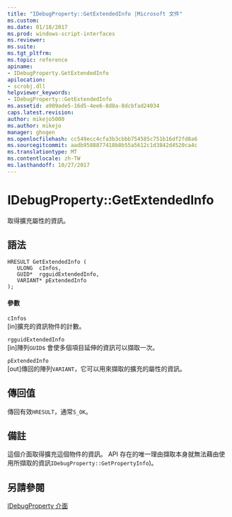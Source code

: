 ```yaml
---
title: "IDebugProperty::GetExtendedInfo |Microsoft 文件"
ms.custom: 
ms.date: 01/18/2017
ms.prod: windows-script-interfaces
ms.reviewer: 
ms.suite: 
ms.tgt_pltfrm: 
ms.topic: reference
apiname:
- IDebugProperty.GetExtendedInfo
apilocation:
- scrobj.dll
helpviewer_keywords:
- IDebugProperty::GetExtendedInfo
ms.assetid: a989ade5-16d5-4ee6-8d8a-8dcbfad24034
caps.latest.revision: 
author: mikejo5000
ms.author: mikejo
manager: ghogen
ms.openlocfilehash: cc549ecc4cfa3b3cbbb754585c751b16df2fd8a6
ms.sourcegitcommit: aadb9588877418b8b55a5612c1d3842d4520ca4c
ms.translationtype: MT
ms.contentlocale: zh-TW
ms.lasthandoff: 10/27/2017
---
```

# <a name="idebugpropertygetextendedinfo"></a>IDebugProperty::GetExtendedInfo
取得擴充屬性的資訊。  
  
## <a name="syntax"></a>語法  
  
```  
HRESULT GetExtendedInfo (  
   ULONG  cInfos,  
   GUID*  rgguidExtendedInfo,  
   VARIANT* pExtendedInfo  
);  
```  
  
#### <a name="parameters"></a>參數  
 `cInfos`  
 [in]擴充的資訊物件的計數。  
  
 `rgguidExtendedInfo`  
 [in]陣列`GUID`s 會使多個項目延伸的資訊可以擷取一次。  
  
 `pExtendedInfo`  
 [out]傳回的陣列`VARIANT`，它可以用來擷取的擴充的屬性的資訊。  
  
## <a name="return-value"></a>傳回值  
 傳回有效`HRESULT`，通常`S_OK`。  
  
## <a name="remarks"></a>備註  
 這個介面取得擴充這個物件的資訊。 API 存在的唯一理由擷取本身就無法藉由使用所擷取的資訊`IDebugProperty::GetPropertyInfo`)。  
  
## <a name="see-also"></a>另請參閱  
 [IDebugProperty 介面](../../winscript/reference/idebugproperty-interface.md)